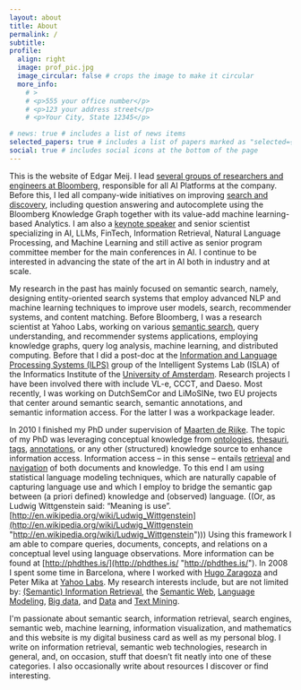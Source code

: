 ```yaml
---
layout: about
title: About
permalink: /
subtitle:
profile:
  align: right
  image: prof_pic.jpg
  image_circular: false # crops the image to make it circular
  more_info:
    # >
    # <p>555 your office number</p>
    # <p>123 your address street</p>
    # <p>Your City, State 12345</p>

# news: true # includes a list of news items
selected_papers: true # includes a list of papers marked as "selected={true}"
social: true # includes social icons at the bottom of the page
---
```


This is the website of Edgar Meij. I lead [several groups of researchers and engineers at Bloomberg](https://bloom.bg/4dsHl90 "Tech At Bloomberg - Meet the Team: AI Engineering blog post"), responsible for all AI Platforms at the company. Before this, I led all company-wide initiatives on improving [search and discovery](https://www.youtube.com/watch?v=ZyOcrzFsb00 "Bloomberg: The Financial Search Engine"), including question answering and autocomplete using the Bloomberg Knowledge Graph together with its value-add machine learning-based Analytics. I am also a [keynote speaker](https://speakerdeck.com/emeij/search-at-bloomberg-challenges-opportunities-and-lessons-learned "Search at Bloomberg: Challenges, Opportunities,...") and senior scientist specializing in AI, LLMs, FinTech, Information Retrieval, Natural Language Processing, and Machine Learning and still active as senior program committee member for the main conferences in AI. I continue to be interested in advancing the state of the art in AI both in industry and at scale.

My research in the past has mainly focused on semantic search, namely, designing entity-oriented search systems that employ advanced NLP and machine learning techniques to improve user models, search, recommender systems, and content matching. Before Bloomberg, I was a research scientist at Yahoo Labs, working on various [semantic search](https://www.slideshare.net/slideshow/20141031-ssa-web-scale-semantic-search/41711465 "Web-scale semantic search"), query understanding, and recommender systems applications, employing knowledge graphs, query log analysis, machine learning, and distributed computing. Before that I did a post-doc at the [Information and Language Processing Systems (ILPS)](https://irlab.science.uva.nl/about/information-and-language-processing-systems-group/ "https://irlab.science.uva.nl/about/information-and-language-processing-systems-group/") group of the Intelligent Systems Lab (ISLA) of the Informatics Institute of the [University of Amsterdam](http://www.uva.nl/ "http://www.uva.nl"). Research projects I have been involved there with include VL-e, CCCT, and Daeso. Most recently, I was working on DutchSemCor and LiMoSINe, two EU projects that center around semantic search, semantic annotations, and semantic information access. For the latter I was a workpackage leader.

In 2010 I finished my PhD under supervision of [Maarten de Rijke](http://staff.science.uva.nl/%7Emdr "http://staff.science.uva.nl/~mdr"). The topic of my PhD was leveraging conceptual knowledge from [ontologies](http://en.wikipedia.org/wiki/Ontology "http://en.wikipedia.org/wiki/Ontology"), [thesauri](http://en.wikipedia.org/wiki/Thesaurus "http://en.wikipedia.org/wiki/Thesaurus"), [tags](http://en.wikipedia.org/wiki/Tag_%28metadata%29 "http://en.wikipedia.org/wiki/Tag_(metadata)"), [annotations](http://en.wikipedia.org/wiki/Annotation "http://en.wikipedia.org/wiki/Annotation"), or any other (structured) knowledge source to enhance information access. Information access – in this sense – entails [retrieval](http://en.wikipedia.org/wiki/Information_retrieval "http://en.wikipedia.org/wiki/Information_retrieval") and [navigation](http://en.wikipedia.org/wiki/Navigation_research "http://en.wikipedia.org/wiki/Navigation_research") of both documents and knowledge. To this end I am using statistical language modeling techniques, which are naturally capable of capturing language use and which I employ to bridge the semantic gap between (a priori defined) knowledge and (observed) language. ((Or, as Ludwig Wittgenstein said: “Meaning is use”. [http://en.wikipedia.org/wiki/Ludwig_Wittgenstein](http://en.wikipedia.org/wiki/Ludwig_Wittgenstein "http://en.wikipedia.org/wiki/Ludwig_Wittgenstein"))) Using this framework I am able to compare queries, documents, concepts, and relations on a conceptual level using language observations. More information can be found at [http://phdthes.is/](http://phdthes.is/ "http://phdthes.is/"). In 2008 I spent some time in Barcelona, where I worked with [Hugo Zaragoza](http://www.linkedin.com/in/hugozaragoza "http://research.yahoo.com/~hugoz") and Peter Mika at [Yahoo Labs](http://labs.yahoo.com/ "http://research.yahoo.com/"). My research interests include, but are not limited by: [(Semantic) Information Retrieval](http://en.wikipedia.org/wiki/Semantic_search "http://en.wikipedia.org/wiki/Semantic_search"), the [Semantic Web](http://en.wikipedia.org/wiki/Semantic_web "http://en.wikipedia.org/wiki/Semantic_web"), [Language Modeling](http://en.wikipedia.org/wiki/Language_model "http://en.wikipedia.org/wiki/Language_model"), [Big data](http://en.wikipedia.org/wiki/Apache_Hadoop "Hadoop"), and [Data](http://en.wikipedia.org/wiki/Data_Mining "http://en.wikipedia.org/wiki/Data_Mining") and [Text Mining](http://en.wikipedia.org/wiki/Text_mining "http://en.wikipedia.org/wiki/Text_mining").

I'm passionate about semantic search, information retrieval, search engines, semantic web, machine learning, information visualization, and mathematics and this website is my digital business card as well as my personal blog. I write on information retrieval, semantic web technologies, research in general, and, on occasion, stuff that doesn’t fit neatly into one of these categories. I also occasionally write about resources I discover or find interesting.
